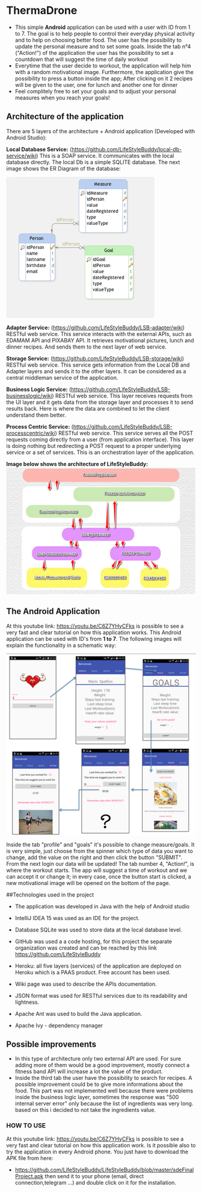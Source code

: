 # ThermaDrone
  - This simple **Android** application can be used with a user with ID from 1 to 7. The goal is to help people to control their everyday physical activity and to help on choosing better food. The user has the possibility to update the personal measure and to set some goals. Inside the tab n°4 ("Action!") of the application the user has the possibility to set a countdown that will suggest the time of daily workout
  - Everytime that the user decide to workout, the application will help him with a random motivational image. Furthermore, the application give the possibility to press a button inside the app; After clicking on it 2 recipes will be given to the user, one for lunch and another one for dinner
  - Feel complitely free to set your goals and to adjust your personal measures when you reach your goals!
 
## Architecture of the application

There are 5 layers of the architecture + Android application (Developed with Android Studio):


**Local Database Service:** (https://github.com/LifeStyleBuddy/local-db-service/wiki) This is a SOAP service. It communicates with the local database directly. The local Db is a simple SQLITE database. The next image shows the ER Diagram of the database:

![](https://github.com/LifeStyleBuddy/LifeStyleBuddy/blob/master/ERSchema.png)

**Adapter Service:** (https://github.com/LifeStyleBuddy/LSB-adapter/wiki) RESTful web service. This service interacts with the external APIs, such as EDAMAM API and PIXABAY API. It retrieves motivational pictures, lunch and dinner recipes. And sends them to the next layer of web service.

**Storage Service:** (https://github.com/LifeStyleBuddy/LSB-storage/wiki) RESTful web service. This service gets information from the Local DB and Adapter layers and sends it to the other layers. It can be considered as a central middleman service of the application.

**Business Logic Service:** (https://github.com/LifeStyleBuddy/LSB-businesslogic/wiki) RESTful web service. This layer receives requests from the UI layer and it gets data from the storage layer and processes it to send results back. Here is where the data are combined to let the client understand them better.

**Process Centric Service:** (https://github.com/LifeStyleBuddy/LSB-processcentric/wiki) RESTful web service. This service serves all the POST requests coming directly from a user (from application interface). This layer is doing nothing but redirecting a POST request to a proper underlying service or a set of services. This is an orchestration layer of the application.

**Image below shows the architecture of LifeStyleBuddy:**
![](https://github.com/LifeStyleBuddy/LifeStyleBuddy/blob/master/ArchSDE.png)


## The Android Application
At this youtube link: https://youtu.be/C6Z7YHyCFks is possible to see a very fast and clear tutorial on how this application works.
This Android application can be used with ID's from **1 to 7**. 
The following images will explain the functionality in a schematic way:

![](https://github.com/LifeStyleBuddy/LifeStyleBuddy/blob/master/AppSDE.png)

Inside the tab "profile" and "goals" it's possible to change measure/goals. It is very simple, just choose from the spinner which type of data you want to change, add the value
on the right and then click the button "SUBMIT". From the next login our data will be updated!
The tab number 4, "Action!", is where the workout starts. The app will suggest a time of workout and we can accept it or change it; in every case, once the button
start is clicked, a new motivational image will be opened on the bottom of the page.

##Technologies used in the project

- The application was developed in Java with the help of Android studio

- IntelliJ IDEA 15 was used as an IDE for the project.

- Database SQLite was used to store data at the local database level.

- GitHub was used a a code hosting, for this project the separate organization was created and can be reached by this link https://github.com/LifeStyleBuddy

- Heroku: all five layers (services) of the application are deployed on Heroku which is a PAAS product. Free account has been used.

- Wiki page was used to describe the APIs documentation.

- JSON format was used for RESTful services due to its readability and lightness.

- Apache Ant was used to build the Java application.

- Apache Ivy - dependency manager

## Possible improvements
- In this type of architecture only two external API are used. For sure adding more of them would be a good improvement, mostly connect a fitness band API will increase a lot the value of the product.
- Inside the third tab the user have the possibility to search for recipes. A possible improvement could be to give more informations about the food. This part was not implemented well because there were problems inside the business logic layer, sometimes the response was "500 internal server error" only because the list of ingredients was very long. based on this i decided to not take the ingredients value.



### HOW TO USE
At this youtube link: https://youtu.be/C6Z7YHyCFks is possible to see a very fast and clear tutorial on how this application work.
Is it possible also to try the application in every Android phone. You just have to download the APK file from here:
- https://github.com/LifeStyleBuddy/LifeStyleBuddy/blob/master/sdeFinalProject.apk
then send it to your phone (email, direct connection,telegram ...) and double click on it for the installation. 
